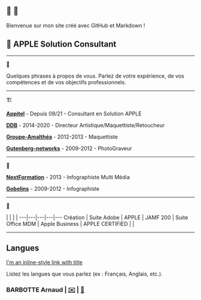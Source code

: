 ## 🐙 🧇
Bienvenue sur mon site créé avec GitHub et Markdown !
##  APPLE Solution Consultant

---
👤

Quelques phrases à propos de vous. Parlez de votre expérience, de vos compétences et de vos objectifs professionnels.

---
🏗️

**[Appitel](https://www.appitel.fr)** - Depuis 09/21 - Consultant en Solution APPLE

**[DDB](https://www.ddb.fr)** - 2014-2020 - Directeur Artistique/Maquettiste/Retoucheur

**[Groupe-Amalthéa](https://www.groupe-amalthea.fr)** - 2012-2013 - Maquettiste

**[Gutenberg-networks](https://www.gutenberg.agency/)** - 2009-2012 - PhotoGraveur

---
🏫

**[NextFormation](https://nextformation.com/)** - 2013 - Infographiste Multi Média

**[Gobelins](https://www.gobelins.fr/)** - 2009-2012 - Infographiste

---
💼

|   |   |   |
---|---|---|---|---
Création  |  Suite Adobe | APPLE  | JAMF 200  |  Suite Office 
MDM  | Apple Business  |  APPLE CERTIFIED |   |   
<!-- |   |   |   |   |   |-->

---

## Langues
[I'm an inline-style link with title](https://www.google.com "Google's Homepage")

Listez les langues que vous parlez (ex : Français, Anglais, etc.).

### BARBOTTE Arnaud | [✉️](mailto:votremail@example.com) | [📱](sms:+33688225022)
